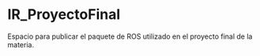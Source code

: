 # IR_ProyectoFinal
Espacio para publicar el paquete de ROS utilizado en el proyecto final de la materia.
